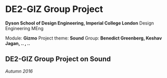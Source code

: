 # DE2-GIZ Group Project

**Dyson School of Design Engineering, Imperial College London**
Design Engineering MEng

Module: **Gizmo**
Project theme: **Sound**
Group: **Benedict Greenberg, Keshav Jagan, .. , ..**

## DE2-GIZ Group Project on Sound
*Autumn 2016*


